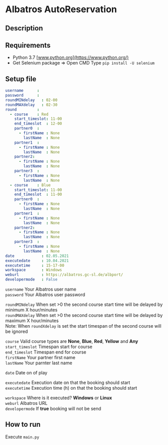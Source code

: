 # Albatros AutoReservation
## Description

## Requirements
* Python 3.7 [www.python.org](https://www.python.org/)
* Get Selenium package => Open CMD Type `pip install -U selenium`
## Setup file
```yaml
username      : 
password      : 
roundMINdelay   : 02-00
roundMAXdelay   : 02-30
round         :
  - course    : Red
    start_timeslot: 11-00
    end_timeslot  : 12-00
    partner0  :
      - firstName : None
        lastName  : None
    partner1  :
      - firstName : None
        lastName  : None
    partner2:
      - firstName : None
        lastName  : None
    partner3  :
      - firstName : None
        lastName  : None
  - course    : Blue
    start_timeslot: 11-00
    end_timeslot  : 11-00
    partner0  :
      - firstName : None
        lastName  : None
    partner1  :
      - firstName : None
        lastName  : None
    partner2:
      - firstName : None
        lastName  : None
    partner3  :
      - firstName : None
        lastName  : None
date            : 02.05.2021
executedate     : 10.04.2021
executetime     : 15-17-00
workspace       : Windows
weburl          : https://albatros.gc-sl.de/albport/
developermode   : False
```
`username` Your Albatros user name  
`password` Your Albatros user password

`roundMINdelay` When set >0 the second course start time will be delayed by minimum X hour/minutes  
`roundMAXdelay` When set >0 the second course start time will be delayed by maximum X hour/minutes  
Note: When   `roundXdelay` is set the start timespan of the second course will be ignored

`course` Valid course types are **None**, **Blue**, **Red**, **Yellow** and **Any**  
`start_timeslot` Timespan start for course  
`end_timeslot` Timespan end for course  
`firstName` Your partner first name  
`lastName` Your parnter last name

`date` Date on of play

`executedate` Execution date on that the booking should start  
`executetime` Execution time (h) on that the booking should start

`workspace` Where is it executed? **Windows** or **Linux**  
`weburl` Albatros URL  
`developermode` If **true** booking will not be send
## How to run
Execute `main.py`